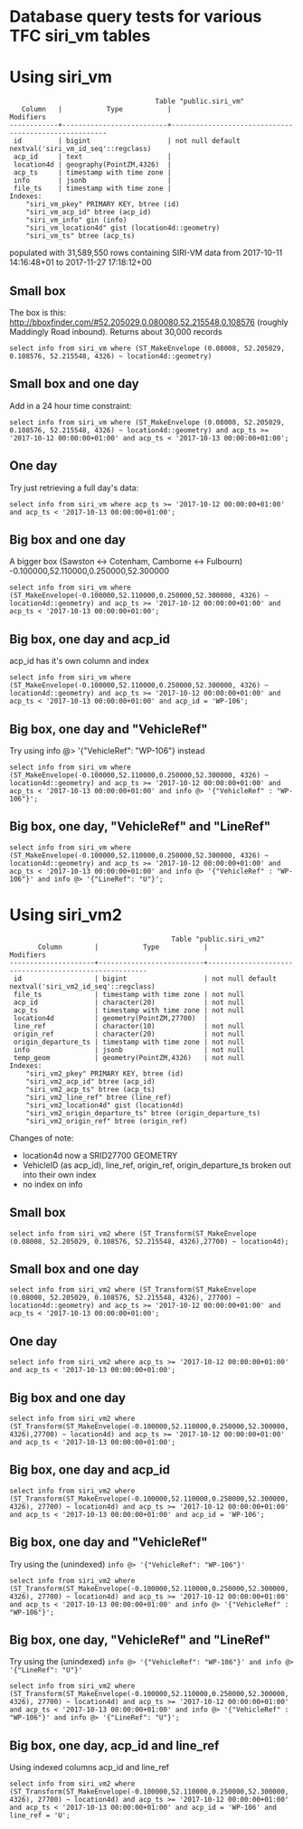 # Database query tests for various TFC siri_vm tables

Using siri\_vm
=============

```
                                    Table "public.siri_vm"
   Column   |           Type           |                      Modifiers
------------+--------------------------+------------------------------------------------------
 id         | bigint                   | not null default nextval('siri_vm_id_seq'::regclass)
 acp_id     | text                     |
 location4d | geography(PointZM,4326)  |
 acp_ts     | timestamp with time zone |
 info       | jsonb                    |
 file_ts    | timestamp with time zone |
Indexes:
    "siri_vm_pkey" PRIMARY KEY, btree (id)
    "siri_vm_acp_id" btree (acp_id)
    "siri_vm_info" gin (info)
    "siri_vm_location4d" gist (location4d::geometry)
    "siri_vm_ts" btree (acp_ts)
```

populated with 31,589,550 rows containing SIRI-VM data from 2017-10-11
14:16:48+01 to 2017-11-27 17:18:12+00

Small box
---------

The box is this:
http://bboxfinder.com/#52.205029,0.080080,52.215548,0.108576 (roughly
Maddingly Road inbound). Returns about 30,000 records

```execute
select info from siri_vm where (ST_MakeEnvelope (0.08008, 52.205029, 0.108576, 52.215548, 4326) ~ location4d::geometry)
```

Small box and one day
---------------------

Add in a 24 hour time constraint:

```execute
select info from siri_vm where (ST_MakeEnvelope (0.08008, 52.205029, 0.108576, 52.215548, 4326) ~ location4d::geometry) and acp_ts >= '2017-10-12 00:00:00+01:00' and acp_ts < '2017-10-13 00:00:00+01:00';
```

One day
-------

Try just retrieving a full day's data:

```execute
select info from siri_vm where acp_ts >= '2017-10-12 00:00:00+01:00' and acp_ts < '2017-10-13 00:00:00+01:00';
```

Big box and one day
-------------------

A bigger box (Sawston <-> Cotenham, Camborne <-> Fulbourn) -0.100000,52.110000,0.250000,52.300000

```execute
select info from siri_vm where (ST_MakeEnvelope(-0.100000,52.110000,0.250000,52.300000, 4326) ~ location4d::geometry) and acp_ts >= '2017-10-12 00:00:00+01:00' and acp_ts < '2017-10-13 00:00:00+01:00';
```

Big box, one day and acp\_id
---------------------------

acp\_id has it's own column and index

```execute
select info from siri_vm where (ST_MakeEnvelope(-0.100000,52.110000,0.250000,52.300000, 4326) ~ location4d::geometry) and acp_ts >= '2017-10-12 00:00:00+01:00' and acp_ts < '2017-10-13 00:00:00+01:00' and acp_id = 'WP-106';
```

Big box, one day and "VehicleRef"
---------------------------------

Try using info @> '{"VehicleRef": "WP-106"} instead

```execute
select info from siri_vm where (ST_MakeEnvelope(-0.100000,52.110000,0.250000,52.300000, 4326) ~ location4d::geometry) and acp_ts >= '2017-10-12 00:00:00+01:00' and acp_ts < '2017-10-13 00:00:00+01:00' and info @> '{"VehicleRef" : "WP-106"}';
```

Big box, one day, "VehicleRef" and "LineRef"
--------------------------------------------

```execute
select info from siri_vm where (ST_MakeEnvelope(-0.100000,52.110000,0.250000,52.300000, 4326) ~ location4d::geometry) and acp_ts >= '2017-10-12 00:00:00+01:00' and acp_ts < '2017-10-13 00:00:00+01:00' and info @> '{"VehicleRef" : "WP-106"}' and info @> '{"LineRef": "U"}';
```

Using siri\_vm2
==============

```
                                        Table "public.siri_vm2"
       Column        |           Type           |                       Modifiers
---------------------+--------------------------+-------------------------------------------------------
 id                  | bigint                   | not null default nextval('siri_vm2_id_seq'::regclass)
 file_ts             | timestamp with time zone | not null
 acp_id              | character(20)            | not null
 acp_ts              | timestamp with time zone | not null
 location4d          | geometry(PointZM,27700)  |
 line_ref            | character(10)            | not null
 origin_ref          | character(20)            | not null
 origin_departure_ts | timestamp with time zone | not null
 info                | jsonb                    | not null
 temp_geom           | geometry(PointZM,4326)   | not null
Indexes:
    "siri_vm2_pkey" PRIMARY KEY, btree (id)
    "siri_vm2_acp_id" btree (acp_id)
    "siri_vm2_acp_ts" btree (acp_ts)
    "siri_vm2_line_ref" btree (line_ref)
    "siri_vm2_location4d" gist (location4d)
    "siri_vm2_origin_departure_ts" btree (origin_departure_ts)
    "siri_vm2_origin_ref" btree (origin_ref)
```

Changes of note:

* location4d now a SRID27700 GEOMETRY 
* VehicleID (as acp\_id), line\_ref, origin\_ref, origin\_departure\_ts
  broken out into their own index
* no index on info

Small box
---------

```execute
select info from siri_vm2 where (ST_Transform(ST_MakeEnvelope (0.08008, 52.205029, 0.108576, 52.215548, 4326),27700) ~ location4d);
```

Small box and one day
---------------------

```execute
select info from siri_vm2 where (ST_Transform(ST_MakeEnvelope (0.08008, 52.205029, 0.108576, 52.215548, 4326), 27700) ~ location4d::geometry) and acp_ts >= '2017-10-12 00:00:00+01:00' and acp_ts < '2017-10-13 00:00:00+01:00';
```

One day
-------

```execute
select info from siri_vm2 where acp_ts >= '2017-10-12 00:00:00+01:00' and acp_ts < '2017-10-13 00:00:00+01:00';
```

Big box and one day
-------------------

```execute
select info from siri_vm2 where (ST_Transform(ST_MakeEnvelope(-0.100000,52.110000,0.250000,52.300000, 4326),27700) ~ location4d) and acp_ts >= '2017-10-12 00:00:00+01:00' and acp_ts < '2017-10-13 00:00:00+01:00';
```

Big box, one day and acp\_id
---------------------------

```execute
select info from siri_vm2 where (ST_Transform(ST_MakeEnvelope(-0.100000,52.110000,0.250000,52.300000, 4326), 27700) ~ location4d) and acp_ts >= '2017-10-12 00:00:00+01:00' and acp_ts < '2017-10-13 00:00:00+01:00' and acp_id = 'WP-106';
```

Big box, one day and "VehicleRef"
---------------------------------

Try using the (unindexed) `info @> '{"VehicleRef": "WP-106"}'`

```execute
select info from siri_vm2 where (ST_Transform(ST_MakeEnvelope(-0.100000,52.110000,0.250000,52.300000, 4326), 27700) ~ location4d) and acp_ts >= '2017-10-12 00:00:00+01:00' and acp_ts < '2017-10-13 00:00:00+01:00' and info @> '{"VehicleRef" : "WP-106"}';
```

Big box, one day, "VehicleRef" and "LineRef"
--------------------------------------------

Try using the (unindexed) `info @> '{"VehicleRef": "WP-106"}' and info @> '{"LineRef": "U"}'`

```execute
select info from siri_vm2 where (ST_Transform(ST_MakeEnvelope(-0.100000,52.110000,0.250000,52.300000, 4326), 27700) ~ location4d) and acp_ts >= '2017-10-12 00:00:00+01:00' and acp_ts < '2017-10-13 00:00:00+01:00' and info @> '{"VehicleRef" : "WP-106"}' and info @> '{"LineRef": "U"}';
```

Big box, one day, acp\_id and line\_ref
-------------------------------------

Using indexed columns acp\_id and line\_ref

```execute
select info from siri_vm2 where (ST_Transform(ST_MakeEnvelope(-0.100000,52.110000,0.250000,52.300000, 4326), 27700) ~ location4d) and acp_ts >= '2017-10-12 00:00:00+01:00' and acp_ts < '2017-10-13 00:00:00+01:00' and acp_id = 'WP-106' and line_ref = 'U';
```
